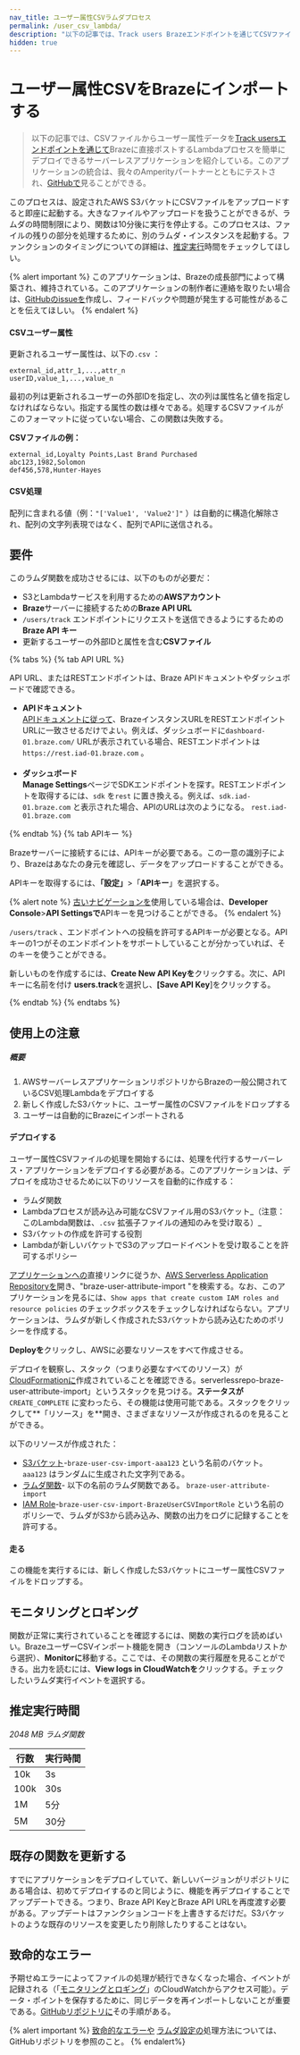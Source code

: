 ```yaml
---
nav_title: ユーザー属性CSVラムダプロセス
permalink: /user_csv_lambda/
description: "以下の記事では、Track users Brazeエンドポイントを通じてCSVファイルからユーザー属性データを直接BrazeにポストするLambdaプロセスを簡単にデプロイできるサーバーレスアプリケーションを紹介している。"
hidden: true
---
```


# ユーザー属性CSVをBrazeにインポートする

> 以下の記事では、CSVファイルからユーザー属性データを[Track usersエンドポイントを通じて]({{site.baseurl}}/api/endpoints/user_data/post_user_track/)Brazeに直接ポストするLambdaプロセスを簡単にデプロイできるサーバーレスアプリケーションを紹介している。このアプリケーションの統合は、我々のAmperityパートナーとともにテストされ、[GitHubで](https://github.com/braze-inc/growth-shares-lambda-user-csv-import)見ることができる。

このプロセスは、設定されたAWS S3バケットにCSVファイルをアップロードすると即座に起動する。大きなファイルやアップロードを扱うことができるが、ラムダの時間制限により、関数は10分後に実行を停止する。このプロセスは、ファイルの残りの部分を処理するために、別のラムダ・インスタンスを起動する。ファンクションのタイミングについての詳細は、[推定実行](#estimated-execution-times)時間をチェックしてほしい。

{% alert important %}
このアプリケーションは、Brazeの成長部門によって構築され、維持されている。このアプリケーションの制作者に連絡を取りたい場合は、[GitHubのissueを](https://github.com/braze-inc/growth-shares-lambda-user-csv-import/issues)作成し、フィードバックや問題が発生する可能性があることを伝えてほしい。
{% endalert %}

#### CSVユーザー属性

更新されるユーザー属性は、以下の`.csv` ：

```
external_id,attr_1,...,attr_n
userID,value_1,...,value_n
```

最初の列は更新されるユーザーの外部IDを指定し、次の列は属性名と値を指定しなければならない。指定する属性の数は様々である。処理するCSVファイルがこのフォーマットに従っていない場合、この関数は失敗する。  

**CSVファイルの例：**

```
external_id,Loyalty Points,Last Brand Purchased
abc123,1982,Solomon
def456,578,Hunter-Hayes
```

#### CSV処理

配列に含まれる値（例：`"['Value1', 'Value2']"` ）は自動的に構造化解除され、配列の文字列表現ではなく、配列でAPIに送信される。

## 要件

このラムダ関数を成功させるには、以下のものが必要だ：
- S3とLambdaサービスを利用するための**AWSアカウント**
- **Braze**サーバーに接続するための**Braze API URL**
- `/users/track` エンドポイントにリクエストを送信できるようにするための**Braze API キー**
- 更新するユーザーの外部IDと属性を含む**CSVファイル**

{% tabs %}
{% tab API URL %}

API URL、またはRESTエンドポイントは、Braze APIドキュメントやダッシュボードで確認できる。

- **APIドキュメント**<br>[APIドキュメントに従って]({{site.baseurl}}/user_guide/administrative/access_braze/braze_instances/#braze-instances)、BrazeインスタンスURLをRESTエンドポイントURLに一致させるだけでよい。例えば、ダッシュボードに`dashboard-01.braze.com/` URLが表示されている場合、RESTエンドポイントは`https://rest.iad-01.braze.com` 。<br><br>
- **ダッシュボード**<br>**Manage Settings**ページでSDKエンドポイントを探す。RESTエンドポイントを取得するには、`sdk` を`rest` に置き換える。例えば、`sdk.iad-01.braze.com` と表示された場合、APIのURLは次のようになる。 `rest.iad-01.braze.com`

{% endtab %}
{% tab APIキー %}

Brazeサーバーに接続するには、APIキーが必要である。この一意の識別子により、Brazeはあなたの身元を確認し、データをアップロードすることができる。 

APIキーを取得するには、**「設定」**>「**APIキー**」を選択する。

{% alert note %}
[古いナビゲーションを]({{site.baseurl}}/navigation)使用している場合は、**Developer Console**>**API Settingsで**APIキーを見つけることができる。
{% endalert %}

`/users/track` 、エンドポイントへの投稿を許可するAPIキーが必要となる。APIキーの1つがそのエンドポイントをサポートしていることが分かっていれば、そのキーを使うことができる。 

新しいものを作成するには、**Create New API Keyを**クリックする。次に、APIキーに名前を付け **users.track**を選択し、**\[Save API Key**]をクリックする。

{% endtab %}
{% endtabs %}

## 使用上の注意

##### 概要
1. AWSサーバーレスアプリケーションリポジトリからBrazeの一般公開されているCSV処理Lambdaをデプロイする
2. 新しく作成したS3バケットに、ユーザー属性のCSVファイルをドロップする
3. ユーザーは自動的にBrazeにインポートされる

#### デプロイする

ユーザー属性CSVファイルの処理を開始するには、処理を代行するサーバーレス・アプリケーションをデプロイする必要がある。このアプリケーションは、デプロイを成功させるために以下のリソースを自動的に作成する：

- ラムダ関数
- Lambdaプロセスが読み込み可能なCSVファイル用のS3バケット_（注意：このLambda関数は、`.csv` 拡張子ファイルの通知のみを受け取る）_
- S3バケットの作成を許可する役割
- Lambdaが新しいバケットでS3のアップロードイベントを受け取ることを許可するポリシー

[アプリケーションへの](https://console.aws.amazon.com/lambda/home?region=us-east-1#/create/app?applicationId=arn:aws:serverlessrepo:us-east-1:585170621372:applications/braze-user-attribute-import)直接リンクに従うか、[AWS Serverless Application Repositoryを](https://serverlessrepo.aws.amazon.com/applications)開き、"braze-user-attribute-import "を検索する。なお、このアプリケーションを見るには、`Show apps that create custom IAM roles and resource policies` のチェックボックスをチェックしなければならない。アプリケーションは、ラムダが新しく作成されたS3バケットから読み込むためのポリシーを作成する。

**Deployを**クリックし、AWSに必要なリソースをすべて作成させる。

デプロイを観察し、スタック（つまり必要なすべてのリソース）が[CloudFormationに](https://console.aws.amazon.com/cloudformation/)作成されていることを確認できる。serverlessrepo-braze-user-attribute-import」というスタックを見つける。**ステータスが** `CREATE_COMPLETE` に変わったら、その機能は使用可能である。スタックをクリックして**「リソース」を**開き、さまざまなリソースが作成されるのを見ることができる。

以下のリソースが作成された：

- [S3バケット](https://s3.console.aws.amazon.com/s3/)-`braze-user-csv-import-aaa123` という名前のバケット。`aaa123` はランダムに生成された文字列である。
- [ラムダ関数](https://console.aws.amazon.com/lambda/)\- 以下の名前のラムダ関数である。 `braze-user-attribute-import`
- [IAM Role](https://console.aws.amazon.com/iam/)-`braze-user-csv-import-BrazeUserCSVImportRole` という名前のポリシーで、ラムダがS3から読み込み、関数の出力をログに記録することを許可する。

#### 走る

この機能を実行するには、新しく作成したS3バケットにユーザー属性CSVファイルをドロップする。

## モニタリングとロギング

関数が正常に実行されていることを確認するには、関数の実行ログを読めばいい。BrazeユーザーCSVインポート機能を開き（コンソールのLambdaリストから選択）、**Monitorに**移動する。ここでは、その関数の実行履歴を見ることができる。出力を読むには、**View logs in CloudWatchを**クリックする。チェックしたいラムダ実行イベントを選択する。

## 推定実行時間
_2048 MB ラムダ関数_

| 行数 | 実行時間 |
| --------- | ---------- |
| 10k       | 3s         |
| 100k      | 30s        |
| 1M        | 5分      |
| 5M        | 30分     |

## 既存の関数を更新する

すでにアプリケーションをデプロイしていて、新しいバージョンがリポジトリにある場合は、初めてデプロイするのと同じように、機能を再デプロイすることでアップデートできる。つまり、Braze API KeyとBraze API URLを再度渡す必要がある。アップデートはファンクションコードを上書きするだけだ。S3バケットのような既存のリソースを変更したり削除したりすることはない。

## 致命的なエラー

予期せぬエラーによってファイルの処理が続行できなくなった場合、イベントが記録される（「[モニタリングとロギング](#monitoring-and-logging)」のCloudWatchからアクセス可能）。データ・ポイントを保存するために、同じデータを再インポートしないことが重要である。[GitHubリポジトリに](https://github.com/braze-inc/growth-shares-lambda-user-csv-import#fatal-error)その手順がある。

{% alert important %}
[致命的なエラーや](https://github.com/braze-inc/growth-shares-lambda-user-csv-import#fatal-error) [ラムダ設定の](https://github.com/braze-inc/growth-shares-lambda-user-csv-import#lambda-configuration)処理方法については、GitHubリポジトリを参照のこと。
{% endalert%}